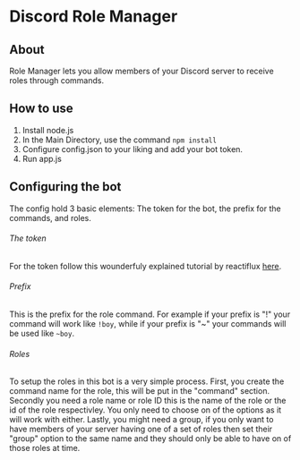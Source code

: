 # Discord Role Manager

## About

Role Manager lets you allow members of your Discord server to receive roles through commands.

## How to use

1. Install node.js
2. In the Main Directory, use the command `npm install`
3. Configure config.json to your liking and add your bot token.
4. Run app.js

## Configuring the bot

The config hold 3 basic elements: The token for the bot, the prefix for the commands, and roles.

###### The token

For the token follow this wounderfuly explained tutorial by reactiflux [here](https://github.com/reactiflux/discord-irc/wiki/Creating-a-discord-bot-&-getting-a-token).

###### Prefix

This is the prefix for the role command. For example if your prefix is "!" your command will work like `!boy`, while if your prefix is "~" your commands will be used like `~boy`.

###### Roles

To setup the roles in this bot is a very simple process. First, you create the command name for the role, this will be put in the "command" section. Secondly you need a role name or role ID this is the name of the role or the id of the role respectivley. You only need to choose on of the options as it will work with either. Lastly, you might need a group, if you only want to have members of your server having one of a set of roles then set their "group" option to the same name and they should only be able to have on of those roles at time.
